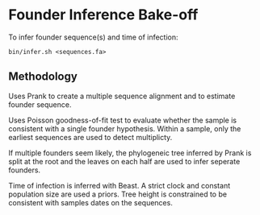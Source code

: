 
# Founder Inference Bake-off #

To infer founder sequence(s) and time of infection:

    bin/infer.sh <sequences.fa>

## Methodology ##

Uses Prank to create a multiple sequence alignment and to estimate founder sequence.

Uses Poisson goodness-of-fit test to evaluate whether the sample is
consistent with a single founder hypothesis.  Within a sample, only
the earliest sequences are used to detect multiplicty.

If multiple founders seem likely, the phylogeneic tree inferred by
Prank is split at the root and the leaves on each half are used to
infer seperate founders.

Time of infection is inferred with Beast.  A strict clock and constant
population size are used a priors.  Tree height is constrained to be
consistent with samples dates on the sequences.


